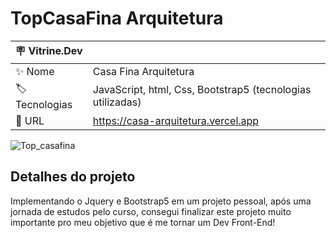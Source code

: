 # TopCasaFina Arquitetura



| :placard: Vitrine.Dev |     |
| -------------  | --- |
| :sparkles: Nome        | Casa Fina Arquitetura
| :label: Tecnologias | JavaScript, html, Css, Bootstrap5 (tecnologias utilizadas)
| :rocket: URL         | https://casa-arquitetura.vercel.app


<!-- Inserir imagem com a #vitrinedev ao final do link -->

![Top_casafina](https://user-images.githubusercontent.com/111453394/204038426-f176287f-8874-4593-8d07-0625e2ebd3a3.png#vitrinedev)

## Detalhes do projeto

Implementando o Jquery e Bootstrap5 em um projeto pessoal, após uma jornada de estudos pelo curso, consegui finalizar este projeto muito importante pro meu objetivo que é me tornar um Dev Front-End!
